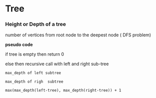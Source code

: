 # Tree

### Height or Depth of a tree

number of vertices from root node to the deepest node ( DFS problem)

**pseudo code**

if tree is empty then return 0

else then recursive call with left and right sub-tree
    
    max_depth of left subtree

    max_depth of righ  subtree
    
    max(max_depth(left-tree), max_depth(right-tree)) + 1




